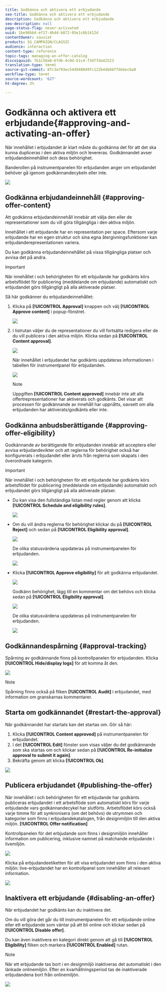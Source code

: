 ```yaml
---
title: Godkänna och aktivera ett erbjudande
seo-title: Godkänna och aktivera ett erbjudande
description: Godkänna och aktivera ett erbjudande
seo-description: null
page-status-flag: never-activated
uuid: 1be96bb4-ef17-4b4d-b872-05e1c6b1412d
contentOwner: sauviat
products: SG_CAMPAIGN/CLASSIC
audience: interaction
content-type: reference
topic-tags: managing-an-offer-catalog
discoiquuid: 7b1c58a0-6fd6-4c9d-b1c4-f3dffda42523
translation-type: tm+mt
source-git-commit: 8fc3e793ec544948049fc122b44b6bffdebecba0
workflow-type: tm+mt
source-wordcount: '627'
ht-degree: 3%

---
```



# Godkänna och aktivera ett erbjudande{#approving-and-activating-an-offer}

När innehållet i erbjudandet är klart måste du godkänna det för att det ska kunna dupliceras i den aktiva miljön och levereras. Godkännandet avser erbjudandeinnehållet och dess behörighet.

Banderollen på instrumentpanelen för erbjudanden anger om erbjudandet behöver gå igenom godkännandecykeln eller inte.

![](assets/offer_validate_001.png)

## Godkänna erbjudandeinnehåll {#approving-offer-content}

Att godkänna erbjudandeinnehåll innebär att välja den eller de representationer som du vill göra tillgängliga i den aktiva miljön.

Innehållet i ett erbjudande har en representation per space. Eftersom varje erbjudande har en egen struktur och sina egna återgivningsfunktioner kan erbjudanderepresentationen variera.

Du kan godkänna erbjudandeinnehållet på vissa tillgängliga platser och avvisa det på andra.

>[!IMPORTANT]
>
>När innehållet i och behörigheten för ett erbjudande har godkänts körs arbetsflödet för publicering (meddelande om erbjudande) automatiskt och erbjudandet görs tillgängligt på alla aktiverade platser.

Så här godkänner du erbjudandeinnehållet:

1. Klicka på **[!UICONTROL Approval]** knappen och välj **[!UICONTROL Approve content]** i popup-fönstret.

   ![](assets/offer_validate_002.png)

1. I listrutan väljer du de representationer du vill fortsätta redigera eller de du vill publicera i den aktiva miljön. Klicka sedan på **[!UICONTROL Content approval]**.

   ![](assets/offer_validate_003.png)

   När innehållet i erbjudandet har godkänts uppdateras informationen i tabellen för instrumentpanel för erbjudanden.

   ![](assets/offer_validate_004.png)

   >[!NOTE]
   >
   >Uppgiften **[!UICONTROL Content approved]** innebär inte att alla offertrepresentationer har aktiverats och godkänts. Det visar att processen för godkännande av innehåll har uppnåtts, oavsett om alla erbjudanden har aktiverats/godkänts eller inte.

## Godkänna anbudsberättigande {#approving-offer-eligibility}

Godkännande av berättigande för erbjudanden innebär att acceptera eller avvisa erbjudandevikter och att reglerna för behörighet också har konfigurerats i erbjudandet eller ärvts från reglerna som skapats i den överordnade kategorin.

>[!IMPORTANT]
>
>När innehållet i och behörigheten för ett erbjudande har godkänts körs arbetsflödet för publicering (meddelande om erbjudande) automatiskt och erbjudandet görs tillgängligt på alla aktiverade platser.

* Du kan visa den fullständiga listan med regler genom att klicka **[!UICONTROL Schedule and eligibility rules]**.

   ![](assets/offer_validate_005.png)

* Om du vill ändra reglerna för behörighet klickar du på **[!UICONTROL Reject]** och sedan på **[!UICONTROL Eligibility approval]**.

   ![](assets/offer_validate_007.png)

   De olika statusvärdena uppdateras på instrumentpanelen för erbjudanden.

   ![](assets/offer_validate_006.png)

* Klicka **[!UICONTROL Approve eligibility]** för att godkänna erbjudandet.

   ![](assets/offer_validate_008.png)

   Godkänn behörighet, lägg till en kommentar om det behövs och klicka sedan på **[!UICONTROL Eligibility approval]**.

   ![](assets/offer_validate_009.png)

   De olika statusvärdena uppdateras på instrumentpanelen för erbjudanden.

   ![](assets/offer_validate_010.png)

## Godkännandespårning {#approval-tracking}

Spårning av godkännande finns på kontrollpanelen för erbjudanden. Klicka **[!UICONTROL Hide/display logs]** för att komma åt den.

![](assets/offer_validate_012.png)

>[!NOTE]
>
>Spårning finns också på fliken **[!UICONTROL Audit]** i erbjudandet, med information om granskarnas kommentarer.

## Starta om godkännandet {#restart-the-approval}

När godkännandet har startats kan det startas om. Gör så här:

1. Klicka **[!UICONTROL Content approved]** på instrumentpanelen för erbjudandet.
1. I det **[!UICONTROL Edit]** fönster som visas väljer du det godkännande som ska startas om och klickar sedan på **[!UICONTROL Re-initialize approval to submit it again]**.
1. Bekräfta genom att klicka **[!UICONTROL Ok]**.

![](assets/offer_validate_013.png)

## Publicera erbjudandet {#publishing-the-offer}

När innehållet i och behörigheten för ett erbjudande har godkänts publiceras erbjudandet i ett arbetsflöde som automatiskt körs för varje erbjudande vars godkännandecykel har slutförts. Arbetsflödet körs också varje timme för att synkronisera (om det behövs) de utrymmen och kategorier som finns i erbjudandekatalogen, från designmiljön till den aktiva miljön. **[!UICONTROL Offer notification]**

Kontrollpanelen för det erbjudande som finns i designmiljön innehåller information om publicering, inklusive namnet på matchande erbjudande i livemiljön.

![](assets/offer_golive_001.png)

Klicka på erbjudandeetiketten för att visa erbjudandet som finns i den aktiva miljön: live-erbjudandet har en kontrollpanel som innehåller all relevant information.

![](assets/offer_golive_002.png)

## Inaktivera ett erbjudande {#disabling-an-offer}

När erbjudandet har godkänts kan du inaktivera det.

Om du vill göra det går du till instrumentpanelen för ett erbjudande online eller ett erbjudande som väntar på att bli online och klickar sedan på **[!UICONTROL Disable offer]**.

Du kan även inaktivera en kategori direkt genom att gå till **[!UICONTROL Eligibility]** fliken och markera **[!UICONTROL Enabled]** rutan.

>[!NOTE]
>
>När ett erbjudande tas bort i en designmiljö inaktiveras det automatiskt i den länkade onlinemiljön. Efter en kvarhållningsperiod tas de inaktiverade erbjudandena bort från onlinemiljön.

![](assets/offer_preview_deactivate.png)

